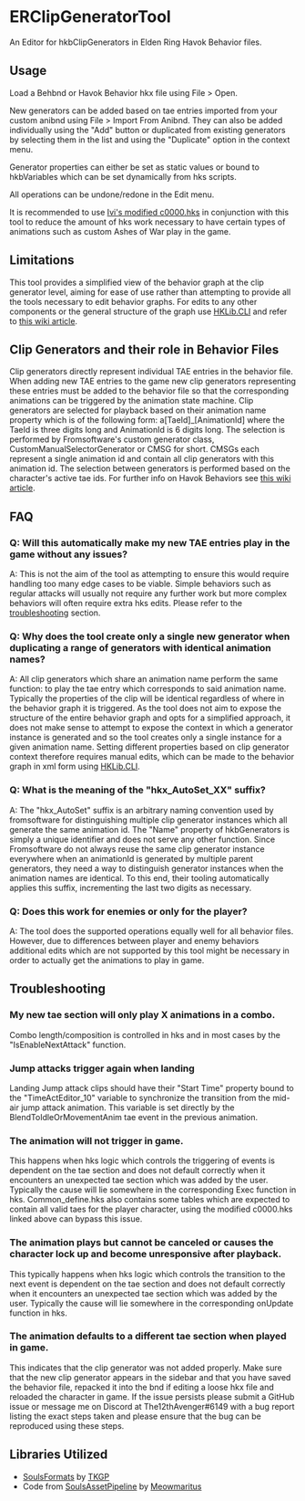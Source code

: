 # ERClipGeneratorTool
An Editor for hkbClipGenerators in Elden Ring Havok Behavior files.

## Usage
Load a Behbnd or Havok Behavior hkx file using File > Open.

New generators can be added based on tae entries imported from your custom anibnd using File > Import From Anibnd.
They can also be added individually using the "Add" button or duplicated from existing generators by selecting them in the list and using the "Duplicate" option in the context menu.

Generator properties can either be set as static values or bound to hkbVariables which can be set dynamically from hks scripts. 

All operations can be undone/redone in the Edit menu.

It is recommended to use [Ivi's modified c0000.hks](https://github.com/ividyon/EldenRingHKS) in conjunction with this tool to reduce the amount of hks work necessary to have certain types of animations such as custom Ashes of War play in the game.

## Limitations
This tool provides a simplified view of the behavior graph at the clip generator level, aiming for ease of use rather than attempting to provide all the tools necessary to edit behavior graphs. For edits to any other components or the general structure of the graph use [HKLib.CLI](https://github.com/The12thAvenger/HKLib/releases) and refer to [this wiki article](http://soulsmodding.wikidot.com/topics:havok-behavior-editing).

## Clip Generators and their role in Behavior Files
Clip generators directly represent individual TAE entries in the behavior file. When adding new TAE entries to the game new clip generators representing these entries must be added to the behavior file so that the corresponding animations can be triggered by the animation state machine. Clip generators are selected for playback based on their animation name property which is of the following form: a\[TaeId]_\[AnimationId] where the TaeId is three digits long and AnimationId is 6 digits long. The selection is performed by Fromsoftware's custom generator class, CustomManualSelectorGenerator or CMSG for short. CMSGs each represent a single animation id and contain all clip generators with this animation id. The selection between generators is performed based on the character's active tae ids. For further info on Havok Behaviors see [this wiki article](http://soulsmodding.wikidot.com/topics:havok-behavior-editing).

## FAQ

### Q: Will this automatically make my new TAE entries play in the game without any issues?
A: This is not the aim of the tool as attempting to ensure this would require handling too many edge cases to be viable. Simple behaviors such as regular attacks will usually not require any further work but more complex behaviors will often require extra hks edits. Please refer to the [troubleshooting](#Troubleshooting) section.

### Q: Why does the tool create only a single new generator when duplicating a range of generators with identical animation names?
A: All clip generators which share an animation name perform the same function: to play the tae entry which corresponds to said animation name. Typically the properties of the clip will be identical regardless of where in the behavior graph it is triggered. As the tool does not aim to expose the structure of the entire behavior graph and opts for a simplified approach, it does not make sense to attempt to expose the context in which a generator instance is generated and so the tool creates only a single instance for a given animation name. Setting different properties based on clip generator context therefore requires manual edits, which can be made to the behavior graph in xml form using [HKLib.CLI](https://github.com/The12thAvenger/HKLib/releases).

### Q: What is the meaning of the "hkx_AutoSet_XX" suffix?
A: The "hkx_AutoSet" suffix is an arbitrary naming convention used by fromsoftware for distinguishing multiple clip generator instances which all generate the same animation id. The "Name" property of hkbGenerators is simply a unique identifier and does not serve any other function. Since Fromsoftware do not always reuse the same clip generator instance everywhere when an animationId is generated by multiple parent generators, they need a way to distinguish generator instances when the animation names are identical. To this end, their tooling automatically applies this suffix, incrementing the last two digits as necessary.

### Q: Does this work for enemies or only for the player?
A: The tool does the supported operations equally well for all behavior files. However, due to differences between player and enemy behaviors additional edits which are not supported by this tool might be necessary in order to actually get the animations to play in game.

## Troubleshooting

### My new tae section will only play X animations in a combo.
Combo length/composition is controlled in hks and in most cases by the "IsEnableNextAttack" function.

### Jump attacks trigger again when landing
Landing Jump attack clips should have their "Start Time" property bound to the "TimeActEditor_10" variable to synchronize the transition from the mid-air jump attack animation. This variable is set directly by the BlendToIdleOrMovementAnim tae event in the previous animation.

### The animation will not trigger in game.
This happens when hks logic which controls the triggering of events is dependent on the tae section and does not default correctly when it encounters an unexpected tae section which was added by the user. Typically the cause will lie somewhere in the corresponding Exec function in hks. Common_define.hks also contains some tables which are expected to contain all valid taes for the player character, using the modified c0000.hks linked above can bypass this issue.

### The animation plays but cannot be canceled or causes the character lock up and become unresponsive after playback.
This typically happens when hks logic which controls the transition to the next event is dependent on the tae section and does not default correctly when it encounters an unexpected tae section which was added by the user. Typically the cause will lie somewhere in the corresponding onUpdate function in hks.

### The animation defaults to a different tae section when played in game.
This indicates that the clip generator was not added properly. Make sure that the new clip generator appears in the sidebar and that you have saved the behavior file, repacked it into the bnd if editing a loose hkx file and reloaded the character in game. If the issue persists please submit a GitHub issue or message me on Discord at The12thAvenger#6149 with a bug report listing the exact steps taken and please ensure that the bug can be reproduced using these steps.

## Libraries Utilized

* [SoulsFormats](https://github.com/JKAnderson/SoulsFormats) by [TKGP](https://github.com/JKAnderson)
* Code from [SoulsAssetPipeline](https://github.com/Meowmaritus/SoulsAssetPipeline) by [Meowmaritus](https://github.com/Meowmaritus)
